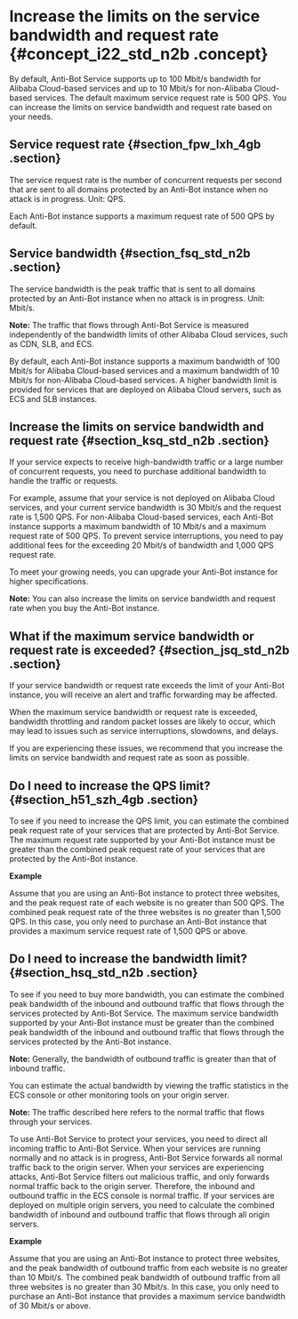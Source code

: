 # Increase the limits on the service bandwidth and request rate {#concept_i22_std_n2b .concept}

By default, Anti-Bot Service supports up to 100 Mbit/s bandwidth for Alibaba Cloud-based services and up to 10 Mbit/s for non-Alibaba Cloud-based services. The default maximum service request rate is 500 QPS. You can increase the limits on service bandwidth and request rate based on your needs.

## Service request rate {#section_fpw_lxh_4gb .section}

The service request rate is the number of concurrent requests per second that are sent to all domains protected by an Anti-Bot instance when no attack is in progress. Unit: QPS.

Each Anti-Bot instance supports a maximum request rate of 500 QPS by default.

## Service bandwidth {#section_fsq_std_n2b .section}

The service bandwidth is the peak traffic that is sent to all domains protected by an Anti-Bot instance when no attack is in progress. Unit: Mbit/s.

**Note:** The traffic that flows through Anti-Bot Service is measured independently of the bandwidth limits of other Alibaba Cloud services, such as CDN, SLB, and ECS.

By default, each Anti-Bot instance supports a maximum bandwidth of 100 Mbit/s for Alibaba Cloud-based services and a maximum bandwidth of 10 Mbit/s for non-Alibaba Cloud-based services. A higher bandwidth limit is provided for services that are deployed on Alibaba Cloud servers, such as ECS and SLB instances.

## Increase the limits on service bandwidth and request rate {#section_ksq_std_n2b .section}

If your service expects to receive high-bandwidth traffic or a large number of concurrent requests, you need to purchase additional bandwidth to handle the traffic or requests.

For example, assume that your service is not deployed on Alibaba Cloud services, and your current service bandwidth is 30 Mbit/s and the request rate is 1,500 QPS. For non-Alibaba Cloud-based services, each Anti-Bot instance supports a maximum bandwidth of 10 Mbit/s and a maximum request rate of 500 QPS. To prevent service interruptions, you need to pay additional fees for the exceeding 20 Mbit/s of bandwidth and 1,000 QPS request rate.

To meet your growing needs, you can upgrade your Anti-Bot instance for higher specifications.

**Note:** You can also increase the limits on service bandwidth and request rate when you buy the Anti-Bot instance.

## What if the maximum service bandwidth or request rate is exceeded? {#section_jsq_std_n2b .section}

If your service bandwidth or request rate exceeds the limit of your Anti-Bot instance, you will receive an alert and traffic forwarding may be affected.

When the maximum service bandwidth or request rate is exceeded, bandwidth throttling and random packet losses are likely to occur, which may lead to issues such as service interruptions, slowdowns, and delays.

If you are experiencing these issues, we recommend that you increase the limits on service bandwidth and request rate as soon as possible.

## Do I need to increase the QPS limit? {#section_h51_szh_4gb .section}

To see if you need to increase the QPS limit, you can estimate the combined peak request rate of your services that are protected by Anti-Bot Service. The maximum request rate supported by your Anti-Bot instance must be greater than the combined peak request rate of your services that are protected by the Anti-Bot instance.

**Example**

Assume that you are using an Anti-Bot instance to protect three websites, and the peak request rate of each website is no greater than 500 QPS. The combined peak request rate of the three websites is no greater than 1,500 QPS. In this case, you only need to purchase an Anti-Bot instance that provides a maximum service request rate of 1,500 QPS or above.

## Do I need to increase the bandwidth limit? {#section_hsq_std_n2b .section}

To see if you need to buy more bandwidth, you can estimate the combined peak bandwidth of the inbound and outbound traffic that flows through the services protected by Anti-Bot Service. The maximum service bandwidth supported by your Anti-Bot instance must be greater than the combined peak bandwidth of the inbound and outbound traffic that flows through the services protected by the Anti-Bot instance.

**Note:** Generally, the bandwidth of outbound traffic is greater than that of inbound traffic.

You can estimate the actual bandwidth by viewing the traffic statistics in the ECS console or other monitoring tools on your origin server.

**Note:** The traffic described here refers to the normal traffic that flows through your services.

To use Anti-Bot Service to protect your services, you need to direct all incoming traffic to Anti-Bot Service. When your services are running normally and no attack is in progress, Anti-Bot Service forwards all normal traffic back to the origin server. When your services are experiencing attacks, Anti-Bot Service filters out malicious traffic, and only forwards normal traffic back to the origin server. Therefore, the inbound and outbound traffic in the ECS console is normal traffic. If your services are deployed on multiple origin servers, you need to calculate the combined bandwidth of inbound and outbound traffic that flows through all origin servers.

**Example**

Assume that you are using an Anti-Bot instance to protect three websites, and the peak bandwidth of outbound traffic from each website is no greater than 10 Mbit/s. The combined peak bandwidth of outbound traffic from all three websites is no greater than 30 Mbit/s. In this case, you only need to purchase an Anti-Bot instance that provides a maximum service bandwidth of 30 Mbit/s or above.

